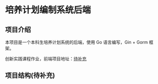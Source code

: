 # 培养计划编制系统后端

## 项目介绍

本项目是一个本科生培养计划系统的后端，使用 Go 语言编写，Gin + Gorm 框架。 
  
创新实践课程作业，前端项目地址：[待补充](https://github.com)

## 项目结构(待补充)

```text
```
